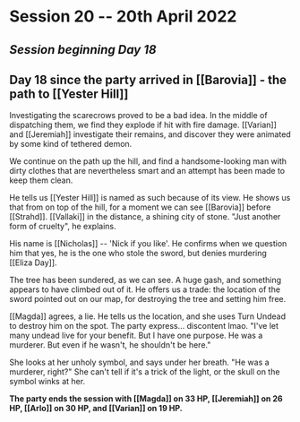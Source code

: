 # Session 20 -- 20th April 2022
## *Session beginning Day 18*

## Day 18 since the party arrived in [[Barovia]] - the path to [[Yester Hill]]

Investigating the scarecrows proved to be a bad idea. In the middle of dispatching them, we find they explode if hit with fire damage. [[Varian]] and [[Jeremiah]] investigate their remains, and discover they were animated by some kind of tethered demon.

We continue on the path up the hill, and find a handsome-looking man with dirty clothes that are nevertheless smart and an attempt has been made to keep them clean.

He tells us [[Yester Hill]] is named as such because of its view. He shows us that from on top of the hill, for a moment we can see [[Barovia]] before [[Strahd]]. [[Vallaki]] in the distance, a shining city of stone. "Just another form of cruelty", he explains.

His name is [[Nicholas]] -- 'Nick if you like'. He confirms when we question him that yes, he is the one who stole the sword, but denies murdering [[Eliza Day]].

The tree has been sundered, as we can see. A huge gash, and something appears to have climbed out of it. He offers us a trade: the location of the sword pointed out on our map, for destroying the tree and setting him free.

[[Magda]] agrees, a lie. He tells us the location, and she uses Turn Undead to destroy him on the spot. The party express... discontent lmao. "I've let many undead live for your benefit. But I have one purpose. He was a murderer. But even if he wasn't, he shouldn't be here."

She looks at her unholy symbol, and says under her breath. "He was a murderer, right?" She can't tell if it's a trick of the light, or the skull on the symbol winks at her.

**The party ends the session with [[Magda]] on 33 HP, [[Jeremiah]] on 26 HP, [[Arlo]] on 30 HP, and [[Varian]] on 19 HP.**